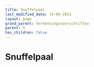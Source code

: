 ```yaml
---
title: Snuffelpaal
last_modified_date: 19-09-2023
layout: page
grand_parent: Verkenningsvoorschriften
parent: S
has_children: false
---
```


Snuffelpaal
===========

